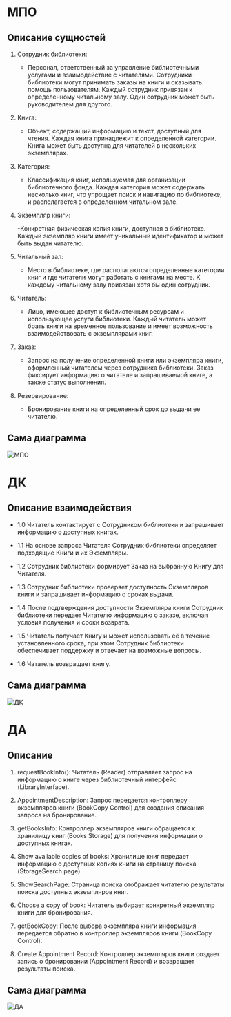 # МПО

## Описание сущностей
 1. Сотрудник библиотеки:

    - Персонал, ответственный за управление библиотечными услугами и взаимодействие с читателями. Сотрудники библиотеки могут принимать заказы на книги и оказывать помощь пользователям. Каждый сотрудник привязан к определенному читальному залу. Один сотрудник может быть руководителем для другого.

 2. Книга:

    - Объект, содержащий информацию и текст, доступный для чтения. Каждая книга принадлежит к определенной категории. Книга может быть доступна для читателей в нескольких экземплярах.

 3. Категория:

    - Классификация книг, используемая для организации библиотечного фонда. Каждая категория может содержать несколько книг, что упрощает поиск и навигацию по библиотеке, и располагается в определенном читальном зале.
  
  4. Экземпляр книги:

     -Конкретная физическая копия книги, доступная в библиотеке. Каждый экземпляр книги имеет уникальный идентификатор и может быть выдан читателю.

 5. Читальный зал:

    - Место в библиотеке, где располагаются определенные категории книг и где читатели могут работать с книгами на месте. К каждому читальному залу привязан хотя бы один сотрудник.
  
 6. Читатель:

    - Лицо, имеющее доступ к библиотечным ресурсам и использующее услуги библиотеки. Каждый читатель может брать книги на временное пользование и имеет возможность взаимодействовать с экземплярами книг.

 7. Заказ:

    - Запрос на получение определенной книги или экземпляра книги, оформленный читателем через сотрудника библиотеки. Заказ фиксирует информацию о читателе и запрашиваемой книге, а также статус выполнения.
  
 8. Резервирование:

    - Бронирование книги на определенный срок до выдачи ее читателю.



## Сама диаграмма 
![МПО](https://github.com/user-attachments/assets/e9a5df2e-90a0-4136-aefc-80622bdd2587)





# ДК

## Описание взаимодействия

- 1.0 Читатель контактирует с Сотрудником библиотеки и запрашивает информацию о доступных книгах.

- 1.1 На основе запроса Читателя Сотрудник библиотеки определяет подходящие Книги и их Экземпляры.

- 1.2 Сотрудник библиотеки формирует Заказ на выбранную Книгу для Читателя.

- 1.3 Сотрудник библиотеки проверяет доступность Экземпляров книги и запрашивает информацию о сроках выдачи.

- 1.4 После подтверждения доступности Экземпляра книги Сотрудник библиотеки передает Читателю информацию о заказе, включая условия получения и сроки возврата.

- 1.5 Читатель получает Книгу и может использовать её в течение установленного срока, при этом Сотрудник библиотеки обеспечивает поддержку и отвечает на возможные вопросы.
 
- 1.6 Чататель возвращает книгу.

## Сама диаграмма

![ДК](https://github.com/user-attachments/assets/1dc90a1e-2cba-4dbc-b59b-fc3cbe1e0e7c)


# ДА
## Описание

1. requestBookInfo(): Читатель (Reader) отправляет запрос на информацию о книге через библиотечный интерфейс (LibraryInterface).

2. AppointmentDescription: Запрос передается контроллеру экземпляров книги (BookCopy Control) для создания описания запроса на бронирование.

3. getBooksInfo: Контроллер экземпляров книги обращается к хранилищу книг (Books Storage) для получения информации о доступных книгах.

4. Show available copies of books: Хранилище книг передает информацию о доступных копиях книги на страницу поиска (StorageSearch page).

5. ShowSearchPage: Страница поиска отображает читателю результаты поиска доступных экземпляров книг.

6. Choose a copy of book: Читатель выбирает конкретный экземпляр книги для бронирования.

7. getBookCopy: После выбора экземпляра книги информация передается обратно в контроллер экземпляров книги (BookCopy Control).

8. Create Appointment Record: Контроллер экземпляров книги создает запись о бронировании (Appointment Record) и возвращает результаты поиска.

## Сама диаграмма


![ДА](https://github.com/user-attachments/assets/d13af07b-3f0d-4d4b-abb5-515e9c6e08be)





